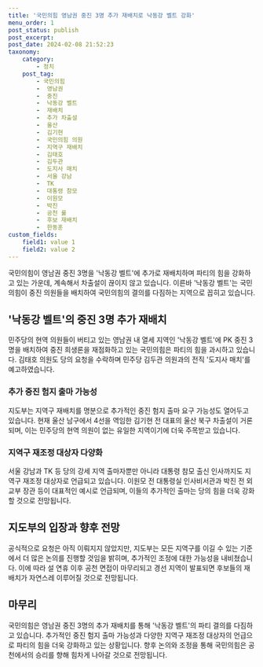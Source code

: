 ```yaml
---
title: '국민의힘 영남권 중진 3명 추가 재배치로 낙동강 벨트 강화'
menu_order: 1
post_status: publish
post_excerpt: 
post_date: 2024-02-08 21:52:23
taxonomy:
    category:
        - 정치
    post_tag:
        - 국민의힘
        -  영남권
        -  중진
        -  낙동강 벨트
        -  재배치
        -  추가 차출설
        -  울산
        -  김기현
        -  국민의힘 의원
        -  지역구 재배치
        -  김태호
        -  김두관
        -  도지사 매치
        -  서울 강남
        -  TK
        -  대통령 참모
        -  이원모
        -  박진
        -  공천 룰
        -  후보 재배치
        -  한동훈
custom_fields:
    field1: value 1
    field2: value 2
---
```


국민의힘이 영남권 중진 3명을 '낙동강 벨트'에 추가로 재배치하며 파티의 힘을 강화하고 있는 가운데, 계속해서 차출설이 끊이지 않고 있습니다. 이른바 '낙동강 벨트'는 국민의힘이 중진 의원들을 배치하여 국민의힘의 결의를 다짐하는 지역으로 꼽히고 있습니다.
## '낙동강 벨트'의 중진 3명 추가 재배치
민주당의 현역 의원들이 버티고 있는 영남권 내 열세 지역인 '낙동강 벨트'에 PK 중진 3명을 배치하여 중진 희생론을 재점화하고 있는 국민의힘은 파티의 힘을 과시하고 있습니다. 김태호 의원도 당의 요청을 수락하며 민주당 김두관 의원과의 전직 '도지사 매치'를 예고하였습니다.
### 추가 중진 험지 출마 가능성
지도부는 지역구 재배치를 명분으로 추가적인 중진 험지 출마 요구 가능성도 열어두고 있습니다. 현재 울산 남구에서 4선을 역임한 김기현 전 대표의 울산 북구 차출설이 거론되며, 이는 민주당의 현역 의원이 없는 유일한 지역이기에 더욱 주목받고 있습니다.
### 지역구 재조정 대상자 다양화
서울 강남과 TK 등 당의 강세 지역 출마자뿐만 아니라 대통령 참모 출신 인사까지도 지역구 재조정 대상자로 언급되고 있습니다. 이원모 전 대통령실 인사비서관과 박진 전 외교부 장관 등이 대표적인 예시로 언급되며, 이들의 추가적인 출마는 당의 힘을 더욱 강화할 것으로 전망됩니다.
## 지도부의 입장과 향후 전망
공식적으로 요청은 아직 이뤄지지 않았지만, 지도부는 모든 지역구를 이길 수 있는 기준에서 더 많은 논의를 진행할 것임을 밝히며, 추가적인 조정에 대한 가능성을 내비쳤습니다. 이에 따라 설 연휴 이후 공천 면접이 마무리되고 경선 지역이 발표되면 후보들의 재배치가 자연스레 이루어질 것으로 전망됩니다.
## 마무리
국민의힘은 영남권 중진 3명의 추가 재배치를 통해 '낙동강 벨트'의 파티 결의를 다짐하고 있습니다. 추가적인 중진 험지 출마 가능성과 다양한 지역구 재조정 대상자의 언급으로 파티의 힘을 더욱 강화하고 있는 상황입니다. 향후 논의와 조정을 통해 국민의힘은 공천에서의 승리를 향해 힘차게 나아갈 것으로 전망됩니다.
